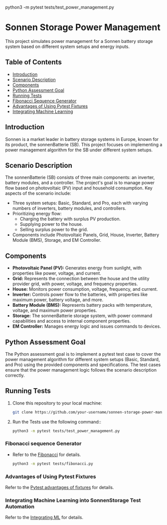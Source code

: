 python3 -m pytest tests/test_power_management.py

# Sonnen Storage Power Management

This project simulates power management for a Sonnen battery storage system based on different system setups and energy
inputs.

## Table of Contents

- [Introduction](#introduction)
- [Scenario Description](#scenario-description)
- [Components](#components)
- [Python Assessment Goal](#python-assessment-goal)
- [Running Tests](#running-tests)
- [Fibonacci Sequence Generator](#fibonacci-sequence-generator)
- [Advantages of Using Pytest Fixtures](#advantages-of-using-pytest-fixtures)
- [Integrating Machine Learning](#integrating-machine-learning)

## Introduction

Sonnen is a market leader in battery storage systems in Europe, known for its product, the sonnenBatterie (SB). This
project focuses on implementing a power management algorithm for the SB under different system setups.

## Scenario Description

The sonnenBatterie (SB) consists of three main components: an inverter, battery modules, and a controller. The project's
goal is to manage power flow based on photovoltaic (PV) input and household consumption. Key aspects of the scenario
include:

- Three system setups: Basic, Standard, and Pro, each with varying numbers of inverters, battery modules, and
  controllers.
- Prioritizing energy flow:
    - Charging the battery with surplus PV production.
    - Supplying power to the house.
    - Selling surplus power to the grid.
- Components include Photovoltaic Panels, Grid, House, Inverter, Battery Module (BMS), Storage, and EM Controller.

## Components

- **Photovoltaic Panel (PV):** Generates energy from sunlight, with properties like power, voltage, and current.
- **Grid:** Represents the connection between the house and the utility provider grid, with power, voltage, and
  frequency properties.
- **House:** Monitors power consumption, voltage, frequency, and current.
- **Inverter:** Controls power flow to the batteries, with properties like maximum power, battery voltage, and more.
- **Battery Module (BMS):** Represents battery packs with temperature, voltage, and maximum power properties.
- **Storage:** The sonnenBatterie storage system, with power command capabilities and access to internal component
  properties.
- **EM Controller:** Manages energy logic and issues commands to devices.

## Python Assessment Goal

The Python assessment goal is to implement a pytest test case to cover the power management algorithm for different
system setups (Basic, Standard, and Pro) using the provided components and specifications. The test cases ensure that
the power management logic follows the scenario description correctly.

## Running Tests

1. Clone this repository to your local machine:

   ```bash
   git clone https://github.com/your-username/sonnen-storage-power-management.git

2. Run the Tests use the following command::

   ```bash
   python3 -m pytest tests/test_power_management.py
   

### Fibonacci sequence Generator
- Refer to the [Fibonacci](tests/fibonacci.py) for details.

   ```bash
   python3 -m pytest tests/fibonacci.py


### Advantages of Using Pytest Fixtures
Refer to the [Pytest advantages of fixtures](docs/pytest_advantages_of_fixtures.md) for details.

### Integrating Machine Learning into SonnenStorage Test Automation
Refer to the [Integrating ML](docs/integrating_ml.md) for details.